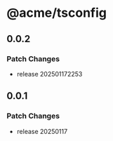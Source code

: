 # @acme/tsconfig

## 0.0.2

### Patch Changes

- release 202501172253

## 0.0.1

### Patch Changes

- release 20250117
